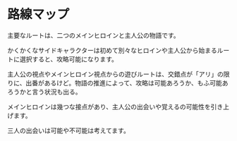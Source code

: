 # 路線マップ

主要なルートは、二つのメインヒロインと主人公の物語です。

かくかくなサイドキャラクターは初めて別々なヒロインや主人公から始まるルートに選択すると、攻略可能になります。

主人公の視点やメインヒロイン視点からの遊びルートは、交錯点が「アリ」の限りに、出番があるけど。物語の推進によって、攻略は可能あろうか、もふ可能あろうかと言う状況も出る。

メインヒロインは幾つな接点があり、主人公の出会いや覚えるの可能性を引き上げます。

三人の出会いは可能や不可能は考えてます。
